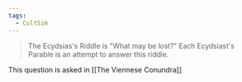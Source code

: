 ```yaml
---
tags:
  - CultSim
---
```

> The Ecydsias's Riddle is "What may be lost?" Each Ecydsiast's Parable is an attempt to answer this riddle.

This question is asked in [[The Viennese Conundra]]
